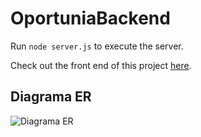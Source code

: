 # OportuniaBackend

Run `node server.js` to execute the server.

Check out the front end of this project [here](https://github.com/ofelipedidio/es-front-end).

## Diagrama ER

![Diagrama ER](https://github.com/ofelipedidio/es-backend/docs/diagrama_er.svg?raw=true)
